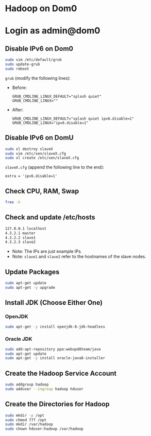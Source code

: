 # Hadoop on Dom0

# Login as admin@dom0

## Disable IPv6 on Dom0
```sh
sudo vim /etc/default/grub
sudo update-grub
sudo reboot
```
`grub` (modify the following lines):
- Before:
  ```
  GRUB_CMDLINE_LINUX_DEFAULT="splash quiet"
  GRUB_CMDLINE_LINUX=""
  ```
- After:
  ```
  GRUB_CMDLINE_LINUX_DEFAULT="splash quiet ipv6.disable=1"
  GRUB_CMDLINE_LINUX="ipv6.disable=1"
  ```

## Disable IPv6 on DomU
```sh
sudo xl destroy slaveX
sudo vim /etc/xen/slaveX.cfg
sudo xl create /etc/xen/slaveX.cfg
```
`slaveX.cfg` (append the following line to the end):
```
extra = 'ipv6.disable=1'
```

## Check CPU, RAM, Swap
```sh
free -h
```

## Check and update /etc/hosts
```sh
127.0.0.1 localhost
4.3.2.1 master
4.3.2.2 slave1
4.3.2.3 slave2
```
- Note: The IPs are just example IPs.
- Note: `slave1` and `slave2` refer to the hostnames of the slave nodes.

## Update Packages
```sh
sudo apt-get update
sudo apt-get -y upgrade
```

## Install JDK (Choose Either One)

### OpenJDK
```sh
sudo apt-get -y install openjdk-8-jdk-headless
```

### Oracle JDK
```sh
sudo add-apt-repository ppa:webupd8team/java
sudo apt-get update
sudo apt-get -y install oracle-java8-installer
```

## Create the Hadoop Service Account
```sh
sudo addgroup hadoop
sudo adduser --ingroup hadoop hduser
```

## Create the Directories for Hadoop
```sh
sudo mkdir -p /opt
sudo chmod 777 /opt
sudo mkdir /var/hadoop
sudo chown hduser:hadoop /var/hadoop
```
